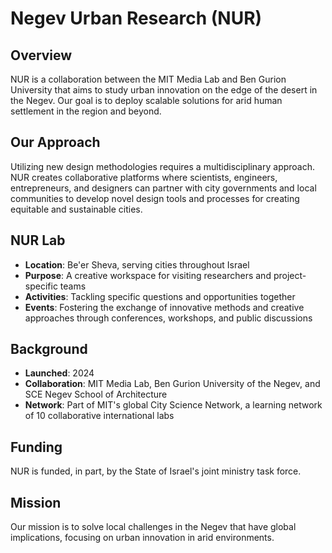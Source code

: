 # Negev Urban Research (NUR)

## Overview
NUR is a collaboration between the MIT Media Lab and Ben Gurion University that aims to study urban innovation on the edge of the desert in the Negev. Our goal is to deploy scalable solutions for arid human settlement in the region and beyond.

## Our Approach
Utilizing new design methodologies requires a multidisciplinary approach. NUR creates collaborative platforms where scientists, engineers, entrepreneurs, and designers can partner with city governments and local communities to develop novel design tools and processes for creating equitable and sustainable cities.

## NUR Lab
- **Location**: Be'er Sheva, serving cities throughout Israel
- **Purpose**: A creative workspace for visiting researchers and project-specific teams
- **Activities**: Tackling specific questions and opportunities together
- **Events**: Fostering the exchange of innovative methods and creative approaches through conferences, workshops, and public discussions

## Background
- **Launched**: 2024
- **Collaboration**: MIT Media Lab, Ben Gurion University of the Negev, and SCE Negev School of Architecture
- **Network**: Part of MIT's global City Science Network, a learning network of 10 collaborative international labs

## Funding
NUR is funded, in part, by the State of Israel's joint ministry task force.

## Mission
Our mission is to solve local challenges in the Negev that have global implications, focusing on urban innovation in arid environments.
